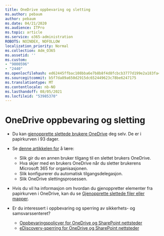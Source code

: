 ```yaml
---
title: OneDrive oppbevaring og sletting
ms.author: pebaum
author: pebaum
ms.date: 04/21/2020
ms.audience: ITPro
ms.topic: article
ms.service: o365-administration
ROBOTS: NOINDEX, NOFOLLOW
localization_priority: Normal
ms.collection: Adm_O365
ms.assetid: ''
ms.custom:
- "9000596"
- "2440"
ms.openlocfilehash: ed62445ffbac108bba6e7b8b8f4d8fcbcb3777d199e2a183fa457949cfe830a0
ms.sourcegitcommit: b5f7da89a650d2915dc652449623c78be6247175
ms.translationtype: MT
ms.contentlocale: nb-NO
ms.lasthandoff: 08/05/2021
ms.locfileid: "53985370"
---
```

# <a name="onedrive-retention-and-deletion"></a>OneDrive oppbevaring og sletting

- Du kan [gjenopprette slettede brukere OneDrive](https://docs.microsoft.com/onedrive/restore-deleted-onedrive) deg selv. De er i papirkurven i 93 dager.

- Se [denne artikkelen for](https://docs.microsoft.com/onedrive/retention-and-deletion) å lære:
    - Slik gir du en annen bruker tilgang til en slettet brukers OneDrive.
    - Hva skjer med en brukers OneDrive når du sletter brukerens Microsoft 365 for organisasjonen.
    - Slik konfigurerer du automatisk tilgangsdelegasjon.
    - Slik OneDrive slettingsprosessen.

- Hvis du vil ha informasjon om hvordan du gjenoppretter elementer fra papirkurven i OneDrive, kan du se [Gjenopprette slettede filer eller mapper](https://support.office.com/article/949ada80-0026-4db3-a953-c99083e6a84f).

- Er du interessert i oppbevaring og sperring av sikkerhets- og samsvarssenteret?
    - [Oppbevaringspolicyer for OneDrive og SharePoint nettsteder](https://docs.microsoft.com/microsoft-365/compliance/retention-policies)
    - [eDiscovery-sperring for OneDrive og SharePoint nettsteder](https://docs.microsoft.com/office365/securitycompliance/ediscovery-cases#step-4-place-content-locations-on-hold)
